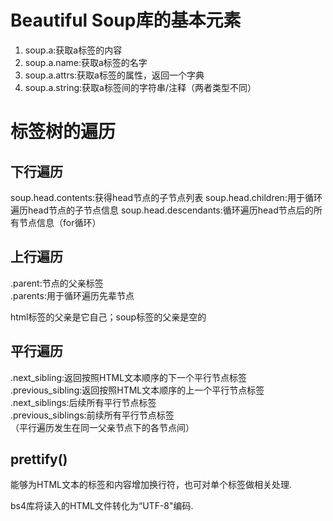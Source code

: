 Beautiful Soup库的基本元素
=============================
1. soup.a:获取a标签的内容  
2. soup.a.name:获取a标签的名字
3. soup.a.attrs:获取a标签的属性，返回一个字典
4. soup.a.string:获取a标签间的字符串/注释（两者类型不同）  

标签树的遍历
=============================
下行遍历
-----------------------------
soup.head.contents:获得head节点的子节点列表
soup.head.children:用于循环遍历head节点的子节点信息
soup.head.descendants:循环遍历head节点后的所有节点信息（for循环）

上行遍历
-----------------------------
.parent:节点的父亲标签  
.parents:用于循环遍历先辈节点  

html标签的父亲是它自己；soup标签的父亲是空的  

平行遍历
--------------------
.next_sibling:返回按照HTML文本顺序的下一个平行节点标签   
.previous_sibling:返回按照HTML文本顺序的上一个平行节点标签  
.next_siblings:后续所有平行节点标签   
.previous_siblings:前续所有平行节点标签  
（平行遍历发生在同一父亲节点下的各节点间）

prettify()
--------------------
能够为HTML文本的标签和内容增加换行符，也可对单个标签做相关处理.

bs4库将读入的HTML文件转化为“UTF-8"编码.

